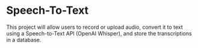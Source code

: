 # Speech-To-Text
This project will allow users to record or upload audio, convert it to text using a Speech-to-Text API (OpenAI Whisper), and store the transcriptions in a database.
